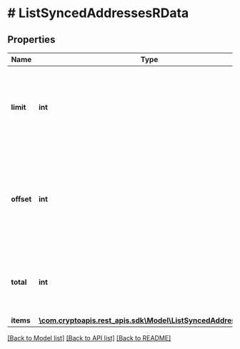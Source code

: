 # # ListSyncedAddressesRData

## Properties

Name | Type | Description | Notes
------------ | ------------- | ------------- | -------------
**limit** | **int** | Defines how many items should be returned in the response per page basis. |
**offset** | **int** | The starting index of the response items, i.e. where the response should start listing the returned items. |
**total** | **int** | Defines the total number of items returned in the response. |
**items** | [**\com.cryptoapis.rest_apis.sdk\Model\ListSyncedAddressesRI[]**](ListSyncedAddressesRI.md) |  |

[[Back to Model list]](../../README.md#models) [[Back to API list]](../../README.md#endpoints) [[Back to README]](../../README.md)
